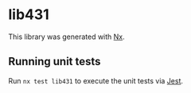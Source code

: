 # lib431

This library was generated with [Nx](https://nx.dev).

## Running unit tests

Run `nx test lib431` to execute the unit tests via [Jest](https://jestjs.io).
